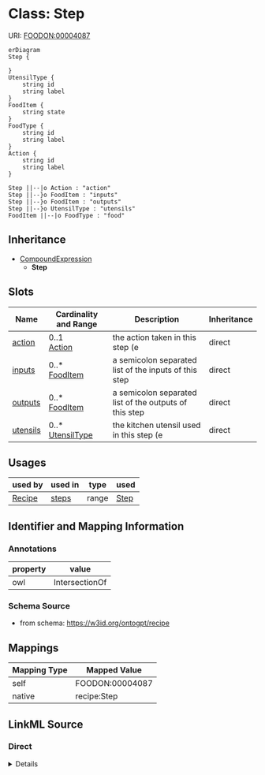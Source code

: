 # Class: Step



URI: [FOODON:00004087](http://purl.obolibrary.org/obo/FOODON_00004087)


```mermaid
erDiagram
Step {

}
UtensilType {
    string id  
    string label  
}
FoodItem {
    string state  
}
FoodType {
    string id  
    string label  
}
Action {
    string id  
    string label  
}

Step ||--|o Action : "action"
Step ||--}o FoodItem : "inputs"
Step ||--}o FoodItem : "outputs"
Step ||--}o UtensilType : "utensils"
FoodItem ||--|o FoodType : "food"

```




## Inheritance
* [CompoundExpression](CompoundExpression.md)
    * **Step**



## Slots

| Name | Cardinality and Range | Description | Inheritance |
| ---  | --- | --- | --- |
| [action](action.md) | 0..1 <br/> [Action](Action.md) | the action taken in this step (e | direct |
| [inputs](inputs.md) | 0..* <br/> [FoodItem](FoodItem.md) | a semicolon separated list of the inputs of this step | direct |
| [outputs](outputs.md) | 0..* <br/> [FoodItem](FoodItem.md) | a semicolon separated list of the outputs of this step | direct |
| [utensils](utensils.md) | 0..* <br/> [UtensilType](UtensilType.md) | the kitchen utensil used in this step (e | direct |





## Usages

| used by | used in | type | used |
| ---  | --- | --- | --- |
| [Recipe](Recipe.md) | [steps](steps.md) | range | [Step](Step.md) |






## Identifier and Mapping Information





### Annotations

| property | value |
| --- | --- |
| owl | IntersectionOf |



### Schema Source


* from schema: https://w3id.org/ontogpt/recipe





## Mappings

| Mapping Type | Mapped Value |
| ---  | ---  |
| self | FOODON:00004087 |
| native | recipe:Step |





## LinkML Source

<!-- TODO: investigate https://stackoverflow.com/questions/37606292/how-to-create-tabbed-code-blocks-in-mkdocs-or-sphinx -->

### Direct

<details>
```yaml
name: Step
annotations:
  owl:
    tag: owl
    value: IntersectionOf
from_schema: https://w3id.org/ontogpt/recipe
rank: 1000
is_a: CompoundExpression
attributes:
  action:
    name: action
    description: the action taken in this step (e.g. mix, add)
    from_schema: https://w3id.org/ontogpt/recipe
    rank: 1000
    range: Action
  inputs:
    name: inputs
    annotations:
      owl:
        tag: owl
        value: ObjectProperty, ObjectSomeValuesFrom
    description: a semicolon separated list of the inputs of this step
    from_schema: https://w3id.org/ontogpt/recipe
    rank: 1000
    slot_uri: RO:0002233
    multivalued: true
    range: FoodItem
  outputs:
    name: outputs
    annotations:
      owl:
        tag: owl
        value: ObjectProperty, ObjectSomeValuesFrom
    description: a semicolon separated list of the outputs of this step
    from_schema: https://w3id.org/ontogpt/recipe
    rank: 1000
    slot_uri: RO:0002234
    multivalued: true
    range: FoodItem
  utensils:
    name: utensils
    annotations:
      owl:
        tag: owl
        value: ObjectProperty, ObjectSomeValuesFrom
    description: the kitchen utensil used in this step (e.g. pan, bowl)
    from_schema: https://w3id.org/ontogpt/recipe
    rank: 1000
    slot_uri: RO:0002500
    multivalued: true
    range: UtensilType
class_uri: FOODON:00004087

```
</details>

### Induced

<details>
```yaml
name: Step
annotations:
  owl:
    tag: owl
    value: IntersectionOf
from_schema: https://w3id.org/ontogpt/recipe
rank: 1000
is_a: CompoundExpression
attributes:
  action:
    name: action
    description: the action taken in this step (e.g. mix, add)
    from_schema: https://w3id.org/ontogpt/recipe
    rank: 1000
    alias: action
    owner: Step
    domain_of:
    - Step
    range: Action
  inputs:
    name: inputs
    annotations:
      owl:
        tag: owl
        value: ObjectProperty, ObjectSomeValuesFrom
    description: a semicolon separated list of the inputs of this step
    from_schema: https://w3id.org/ontogpt/recipe
    rank: 1000
    slot_uri: RO:0002233
    multivalued: true
    alias: inputs
    owner: Step
    domain_of:
    - Step
    range: FoodItem
  outputs:
    name: outputs
    annotations:
      owl:
        tag: owl
        value: ObjectProperty, ObjectSomeValuesFrom
    description: a semicolon separated list of the outputs of this step
    from_schema: https://w3id.org/ontogpt/recipe
    rank: 1000
    slot_uri: RO:0002234
    multivalued: true
    alias: outputs
    owner: Step
    domain_of:
    - Step
    range: FoodItem
  utensils:
    name: utensils
    annotations:
      owl:
        tag: owl
        value: ObjectProperty, ObjectSomeValuesFrom
    description: the kitchen utensil used in this step (e.g. pan, bowl)
    from_schema: https://w3id.org/ontogpt/recipe
    rank: 1000
    slot_uri: RO:0002500
    multivalued: true
    alias: utensils
    owner: Step
    domain_of:
    - Step
    range: UtensilType
class_uri: FOODON:00004087

```
</details>